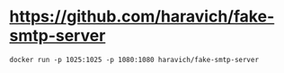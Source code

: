 # https://github.com/haravich/fake-smtp-server

```
docker run -p 1025:1025 -p 1080:1080 haravich/fake-smtp-server
```